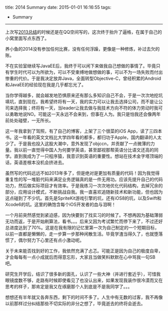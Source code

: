 title: 2014 Summary
date: 2015-01-01 16:16:55
tags:
- Summary

---
上次写[2013总结](http://user.qzone.qq.com/572657020/blog/1389187969)的时候还是在QQ空间写的，这次终于抬升了逼格，在属于自己的小窝里面写点东西了。  
<!--more-->
养小鱼的2014没有参加任何比赛，没有任何浮躁，更像是一种修炼，补过去欠的账。  

不在实验室继续写JavaEE后，我终于可以闲下来做我自己想做的事情了。毕竟只有学生时代可以为所欲为，可以不受束缚地做想做的事，可以不为一场失败而付出惨重的代价。于是我决定放弃Java，全面转型Objective-C，曾经积累的Android和JavaEE的经验现在我是几乎都忘光了。  

当你学得越多，就会越发地恐惧原来还有那么多知识自己不会，于是一次次地挖坑填坑，直到现在。我希望终将有一天，我的实力可以让我去选择公司，而不是让公司来选择我；终将有一天，当leader让我去做与我技术方向不符的体力劳动时我可以勇敢地说NO。可能这一天永远不会来到，但事在人为。我只是怕我还会像两年前处处碰壁，一无所长。  

这一年我拿到了驾照，有了自己的博客，上架了三个很菜的iOS App，读了三四本书。这一年看的英文文档比大学四年看的都多，都归功于Apple，国内翻译的人太少了。于是我也投入这股大潮中，意外发现了objccn，并贡献了一点微薄的力量。我以前一直觉得中国人为何要学英语，甚至鄙视那帮英语分比语文还高的同学。直到我成为了一只程序猿，我意识到英语的重要性。想站在技术金字塔顶端的话，英语差根本没机会挤进去。 

虽然写的代码远远不如2013年多了，但是绝对是更加有质量的代码！因为我觉得重复性的写一堆脏代码来满足业务逻辑真的是一件无用功。应该先提升自己的代码功力，然后做实际项目才有效率。于是我练习一次次地优化代码结构，去掉冗余的部分，应用设计模式，不断挑战自我。我一直喜欢追随新技术和新功能，但也因为这点碰到了不少坑。首先是SpriteKit游戏引擎的坑，还有iOS8的坑，以及Swift和Xcode6的坑。这里的确饱含每个iOS开发者的血与泪啊！ 

一个月前突然感觉到紧迫感，因为快要到了找实习的时候了。不想再因为基础薄弱无功而返，于是开始刷算法，看书。。。后来又因为考试繁忙而停下来了，不过还好总进度达到了70%。这是在我有限的记忆里第一次为自己制定的一个短期目标，以前一直都是懒懒的，走一步算一步那种闲散生活。毕竟学渣当得久了，也就堕落惯了，偶尔努力下心里还有点小激动呢。  

关于未来能否找到好的工作，我依然充满了忐忑。可能正是因为自己的极度自卑，才会每每有一点小成就后而得意忘形，大家且当做笑料默默在心中骂我一句SB吧。  

研究生开学后，结识了很多新的面孔，认识了一些大神（并进行套近乎），可惜我眼镜度数不够，走路有时候即使看见了也没认出来，如果发现我装作很冷漠而又在思考的样子，那肯定是我又在琢磨那个人到底是不是我同学了。。。

想想还有半年就又各奔东西，剩下的时间不多了。人生中有无数的过客，我不再像以前那样过分纠结那些不切实际的非分之想了，毕竟逝去的终将会逝去。


